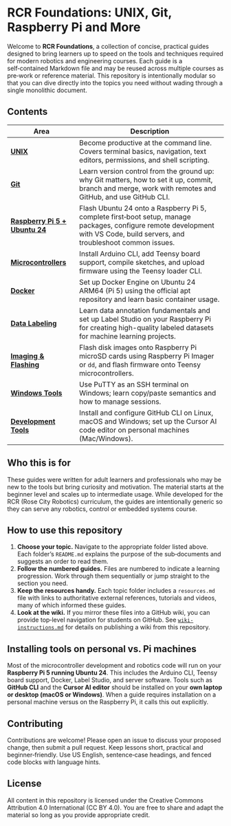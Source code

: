 # RCR Foundations: UNIX, Git, Raspberry Pi and More

Welcome to **RCR Foundations**, a collection of concise, practical guides designed to bring learners up to speed on the tools and techniques required for modern robotics and engineering courses.  Each guide is a self‑contained Markdown file and may be reused across multiple courses as pre‑work or reference material.  This repository is intentionally modular so that you can dive directly into the topics you need without wading through a single monolithic document.

## Contents

| Area | Description |
| --- | --- |
| **[UNIX](unix/README.md)** | Become productive at the command line. Covers terminal basics, navigation, text editors, permissions, and shell scripting. |
| **[Git](git/README.md)** | Learn version control from the ground up: why Git matters, how to set it up, commit, branch and merge, work with remotes and GitHub, and use GitHub CLI. |
| **[Raspberry Pi 5 + Ubuntu 24](rpi-ubuntu/README.md)** | Flash Ubuntu 24 onto a Raspberry Pi 5, complete first‑boot setup, manage packages, configure remote development with VS Code, build servers, and troubleshoot common issues. |
| **[Microcontrollers](microcontrollers/README.md)** | Install Arduino CLI, add Teensy board support, compile sketches, and upload firmware using the Teensy loader CLI. |
| **[Docker](docker/README.md)** | Set up Docker Engine on Ubuntu 24 ARM64 (Pi 5) using the official apt repository and learn basic container usage. |
| **[Data Labeling](data-labeling/README.md)** | Learn data annotation fundamentals and set up Label Studio on your Raspberry Pi for creating high-quality labeled datasets for machine learning projects. |
| **[Imaging & Flashing](imaging/README.md)** | Flash disk images onto Raspberry Pi microSD cards using Raspberry Pi Imager or `dd`, and flash firmware onto Teensy microcontrollers. |
| **[Windows Tools](windows/README.md)** | Use PuTTY as an SSH terminal on Windows; learn copy/paste semantics and how to manage sessions. |
| **[Development Tools](dev-tools/README.md)** | Install and configure GitHub CLI on Linux, macOS and Windows; set up the Cursor AI code editor on personal machines (Mac/Windows). |

## Who this is for

These guides were written for adult learners and professionals who may be new to the tools but bring curiosity and motivation.  The material starts at the beginner level and scales up to intermediate usage.  While developed for the RCR (Rose City Robotics) curriculum, the guides are intentionally generic so they can serve any robotics, control or embedded systems course.

## How to use this repository

1. **Choose your topic.**  Navigate to the appropriate folder listed above.  Each folder’s `README.md` explains the purpose of the sub‑documents and suggests an order to read them.
2. **Follow the numbered guides.**  Files are numbered to indicate a learning progression.  Work through them sequentially or jump straight to the section you need.
3. **Keep the resources handy.**  Each topic folder includes a `resources.md` file with links to authoritative external references, tutorials and videos, many of which informed these guides.
4. **Look at the wiki.**  If you mirror these files into a GitHub wiki, you can provide top‑level navigation for students on GitHub.  See [`wiki-instructions.md`](wiki-instructions.md) for details on publishing a wiki from this repository.

## Installing tools on personal vs. Pi machines

Most of the microcontroller development and robotics code will run on your **Raspberry Pi 5 running Ubuntu 24**.  This includes the Arduino CLI, Teensy board support, Docker, Label Studio, and server software.  Tools such as **GitHub CLI** and the **Cursor AI editor** should be installed on your **own laptop or desktop (macOS or Windows)**.  When a guide requires installation on a personal machine versus on the Raspberry Pi, it calls this out explicitly.

## Contributing

Contributions are welcome!  Please open an issue to discuss your proposed change, then submit a pull request.  Keep lessons short, practical and beginner‑friendly.  Use US English, sentence‑case headings, and fenced code blocks with language hints.

## License

All content in this repository is licensed under the Creative Commons Attribution 4.0 International (CC BY 4.0).  You are free to share and adapt the material so long as you provide appropriate credit.

